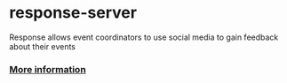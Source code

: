 # response-server
Response allows event coordinators to use social media to gain feedback about their events

### [More information](https://devpost.com/software/response)
